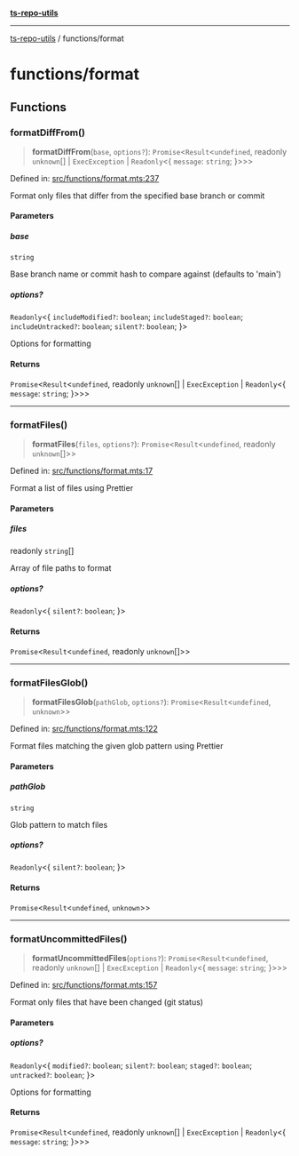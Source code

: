 [**ts-repo-utils**](../README.md)

***

[ts-repo-utils](../README.md) / functions/format

# functions/format

## Functions

### formatDiffFrom()

> **formatDiffFrom**(`base`, `options?`): `Promise`\<`Result`\<`undefined`, readonly `unknown`[] \| `ExecException` \| `Readonly`\<\{ `message`: `string`; \}\>\>\>

Defined in: [src/functions/format.mts:237](https://github.com/noshiro-pf/ts-repo-utils/blob/main/src/functions/format.mts#L237)

Format only files that differ from the specified base branch or commit

#### Parameters

##### base

`string`

Base branch name or commit hash to compare against (defaults to
  'main')

##### options?

`Readonly`\<\{ `includeModified?`: `boolean`; `includeStaged?`: `boolean`; `includeUntracked?`: `boolean`; `silent?`: `boolean`; \}\>

Options for formatting

#### Returns

`Promise`\<`Result`\<`undefined`, readonly `unknown`[] \| `ExecException` \| `Readonly`\<\{ `message`: `string`; \}\>\>\>

***

### formatFiles()

> **formatFiles**(`files`, `options?`): `Promise`\<`Result`\<`undefined`, readonly `unknown`[]\>\>

Defined in: [src/functions/format.mts:17](https://github.com/noshiro-pf/ts-repo-utils/blob/main/src/functions/format.mts#L17)

Format a list of files using Prettier

#### Parameters

##### files

readonly `string`[]

Array of file paths to format

##### options?

`Readonly`\<\{ `silent?`: `boolean`; \}\>

#### Returns

`Promise`\<`Result`\<`undefined`, readonly `unknown`[]\>\>

***

### formatFilesGlob()

> **formatFilesGlob**(`pathGlob`, `options?`): `Promise`\<`Result`\<`undefined`, `unknown`\>\>

Defined in: [src/functions/format.mts:122](https://github.com/noshiro-pf/ts-repo-utils/blob/main/src/functions/format.mts#L122)

Format files matching the given glob pattern using Prettier

#### Parameters

##### pathGlob

`string`

Glob pattern to match files

##### options?

`Readonly`\<\{ `silent?`: `boolean`; \}\>

#### Returns

`Promise`\<`Result`\<`undefined`, `unknown`\>\>

***

### formatUncommittedFiles()

> **formatUncommittedFiles**(`options?`): `Promise`\<`Result`\<`undefined`, readonly `unknown`[] \| `ExecException` \| `Readonly`\<\{ `message`: `string`; \}\>\>\>

Defined in: [src/functions/format.mts:157](https://github.com/noshiro-pf/ts-repo-utils/blob/main/src/functions/format.mts#L157)

Format only files that have been changed (git status)

#### Parameters

##### options?

`Readonly`\<\{ `modified?`: `boolean`; `silent?`: `boolean`; `staged?`: `boolean`; `untracked?`: `boolean`; \}\>

Options for formatting

#### Returns

`Promise`\<`Result`\<`undefined`, readonly `unknown`[] \| `ExecException` \| `Readonly`\<\{ `message`: `string`; \}\>\>\>
